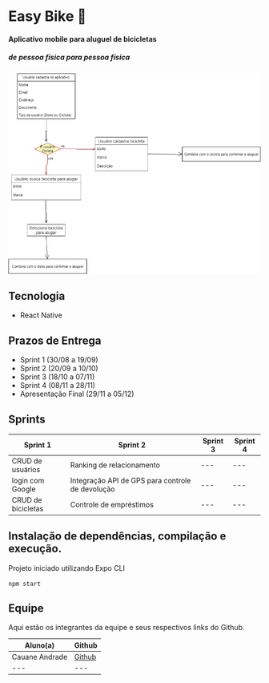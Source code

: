 # Easy Bike 🏁
#### Aplicativo mobile para aluguel de bicicletas
##### _de pessoa física para pessoa física_

![Alt ou título da imagem](easy-bike-diagrama.jpg)

## Tecnologia
- React Native

## Prazos de Entrega
- Sprint 1 (30/08 a 19/09)
- Sprint 2 (20/09 a 10/10)
- Sprint 3 (18/10 a 07/11)
- Sprint 4 (08/11 a 28/11)
- Apresentação Final (29/11 a 05/12)

## Sprints

| Sprint 1| Sprint 2| Sprint 3| Sprint 4|
| --------------------------------------------- | ------------------------------------------------ | --------------------------------------- | ------------------------------ |
| CRUD de usuários | Ranking de relacionamento | --- | --- |
| login com Google | Integração API de GPS para controle de devolução | --- | --- |
| CRUD de bicicletas | Controle de empréstimos | --- | --- |


## Instalação de dependências, compilação e execução.
Projeto iniciado utilizando Expo CLI

```
npm start
```

## Equipe
Aqui estão os integrantes da equipe e seus respectivos links do Github.

| Aluno(a) | Github |
| ------ | ------ |
| Cauane Andrade | [Github][cauane] |
| --- | --- |

   [rafael]: <https://github.com/rafaelfmarques/>
   [caique]: <https://github.com/Caiiqef>
   [cauane]: <https://github.com/CauaneAndrade>
   [rodrigo]: <https://github.com/HideakiAndo>
   [arthur]: <https://github.com/Arthurzuk>
   [eduardo]: <https://github.com/kenjiedu>
   [jefferson]: <https://github.com/mflJefferson/>
   [springboot]: <https://spring.io/projects/spring-boot>
   [react]: <https://pt-br.reactjs.org/>
   [npm]: <https://www.npmjs.com/>
   [mysql]: <https://www.mysql.com/>
   [jpa]: <https://spring.io/projects/spring-data-jpa>
   [maven]:<https://maven.apache.org/>
